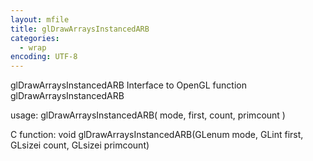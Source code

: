 ```yaml
---
layout: mfile
title: glDrawArraysInstancedARB
categories:
  - wrap
encoding: UTF-8
---
```


glDrawArraysInstancedARB  Interface to OpenGL function glDrawArraysInstancedARB

usage:  glDrawArraysInstancedARB( mode, first, count, primcount )

C function:  void glDrawArraysInstancedARB(GLenum mode, GLint first, GLsizei count, GLsizei primcount)
